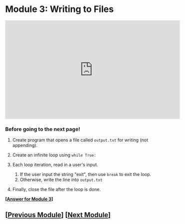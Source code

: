 # Module 3: Writing to Files
<iframe width="560" height="315" src="https://www.youtube.com/embed/MgnBrle_Rrw?si=seri_I-3ZqvXvN7R" title="YouTube video player" frameborder="0" allow="accelerometer; autoplay; clipboard-write; encrypted-media; gyroscope; picture-in-picture; web-share" referrerpolicy="strict-origin-when-cross-origin" allowfullscreen></iframe>


### Before going to the next page!
1. Create program that opens a file called `output.txt` for writing (not appending).

2. Create an infinite loop using `while True:`

3. Each loop iteration, read in a user's input.
    1. If the user input the string "exit", then use `break` to exit the loop.
    2. Otherwise, write the line into `output.txt`

4. Finally, close the file after the loop is done. 

**\[[Answer for Module 3](./module3_answer.md)\]**

## \[[Previous Module](./module2.md)\] \[[Next Module](./module4.md)\] 
